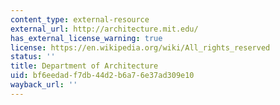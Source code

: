 ```yaml
---
content_type: external-resource
external_url: http://architecture.mit.edu/
has_external_license_warning: true
license: https://en.wikipedia.org/wiki/All_rights_reserved
status: ''
title: Department of Architecture
uid: bf6eedad-f7db-44d2-b6a7-6e37ad309e10
wayback_url: ''
---
```

